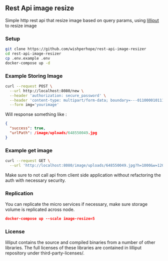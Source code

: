 ## Rest Api image resize

Simple http rest api that resize image based on query params, using [lilliput](https://github.com/discordapp/lilliput) to resize image

### Setup

```bash
git clone https://github.com/wishperhope/rest-api-image-resizer
cd rest-api-image-resizer
cp .env.example .env
docker-compose up -d
```

### Example Storing Image

```bash
curl --request POST \
  --url http://localhost:8080/new \
  --header 'authorization: secure_password' \
  --header 'content-type: multipart/form-data; boundary=---011000010111000001101001' \
  --form img='yourimage'
```

Will response something like :

```json
{
  "success": true,
  "urlPath": /image/uploads/648550049.jpg
}
```

### Example get image

```bash
curl --request GET \
  --url 'http://localhost:8080/image/uploads/648550049.jpg?h=1000&w=1200'
```

Make sure to not call api from client side application without refactoring the auth with necessary security.

### Replication

You can replicate the micro services if necessary, make sure storage volume is replicated across node.

```json
docker-compose up --scale image-resize=5
```

### License

lilliput contains the source and compiled binaries from a number
of other libraries. The full licenses of these libraries are contained in lilliput repository under
third-party-licenses/.
